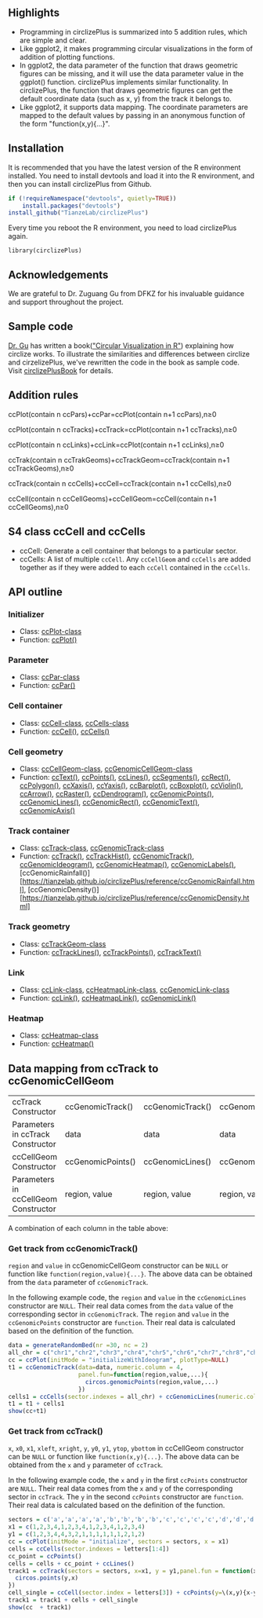 ## Highlights

-   Programming in circlizePlus is summarized into 5 addition rules, which are simple and clear.
-   Like ggplot2, it makes programming circular visualizations in the form of addition of plotting functions.
-   In ggplot2, the data parameter of the function that draws geometric figures can be missing, and it will use the data parameter value in the ggplot() function. circlizePlus implements similar functionality. In circlizePlus, the function that draws geometric figures can get the default coordinate data (such as x, y) from the track it belongs to.
-   Like ggplot2, it supports data mapping. The coordinate parameters are mapped to the default values ​​by passing in an anonymous function of the form "function(x,y){...}".

## Installation

It is recommended that you have the latest version of the R environment installed. You need to install devtools and load it into the R environment, and then you can install circlizePlus from Github.

``` r
if (!requireNamespace("devtools", quietly=TRUE))
    install.packages("devtools")
install_github("TianzeLab/circlizePlus")
```

Every time you reboot the R environment, you need to load circlizePlus again.

`library(circlizePlus)`

## Acknowledgements

We are grateful to Dr. Zuguang Gu from DFKZ for his invaluable guidance and support throughout the project.

## Sample code

[Dr. Gu](https://github.com/jokergoo) has written a book(["Circular Visualization in R"](https://jokergoo.github.io/circlize_book/book/)) explaining how circlize works. To illustrate the similarities and differences between circlize and cirzelizePlus, we've rewritten the code in the book as sample code. Visit [circlizePlusBook](https://tianzelab.github.io/circlizePlusBook/) for details.

## Addition rules

ccPlot(contain n ccPars)+ccPar=ccPlot(contain n+1 ccPars),n≥0

ccPlot(contain n ccTracks)+ccTrack=ccPlot(contain n+1 ccTracks),n≥0

ccPlot(contain n ccLinks)+ccLink=ccPlot(contain n+1 ccLinks),n≥0

ccTrak(contain n ccTrakGeoms)+ccTrackGeom=ccTrack(contain n+1 ccTrackGeoms),n≥0

ccTrack(contain n ccCells)+ccCell=ccTrack(contain n+1 ccCells),n≥0

ccCell(contain n ccCellGeoms)+ccCellGeom=ccCell(contain n+1 ccCellGeoms),n≥0

## S4 class ccCell and ccCells

-   ccCell: Generate a cell container that belongs to a particular sector.
-   ccCells: A list of multiple `ccCell`. Any `ccCellGeom` and `ccCells` are added together as if they were added to each `ccCell` contained in the `ccCells`.

## API outline 

### Initializer
- Class: [ccPlot-class](https://tianzelab.github.io/circlizePlus/reference/ccPlot-class.html)
- Function: [ccPlot()](https://tianzelab.github.io/circlizePlus/reference/ccPlot.html)

### Parameter
- Class: [ccPar-class](https://tianzelab.github.io/circlizePlus/reference/ccPar-class.html)
- Function: [ccPar()](https://tianzelab.github.io/circlizePlus/reference/ccPar.html)

### Cell container
- Class: [ccCell-class](https://tianzelab.github.io/circlizePlus/reference/ccCell-class.html), [ccCells-class](https://tianzelab.github.io/circlizePlus/reference/ccCells-class.html)
- Function: [ccCell()](https://tianzelab.github.io/circlizePlus/reference/ccCell.html), [ccCells()](https://tianzelab.github.io/circlizePlus/reference/ccCells.html)

### Cell geometry
- Class: [ccCellGeom-class](https://tianzelab.github.io/circlizePlus/reference/ccCellGeom-class.html), [ccGenomicCellGeom-class](https://tianzelab.github.io/circlizePlus/reference/ccGenomicCellGeom-class.html)
- Function: [ccText()](https://tianzelab.github.io/circlizePlus/reference/ccText.html), [ccPoints()](https://tianzelab.github.io/circlizePlus/reference/ccPoints.html), [ccLines()](https://tianzelab.github.io/circlizePlus/reference/ccLines.html), [ccSegments()](https://tianzelab.github.io/circlizePlus/reference/ccSegments.html), [ccRect()](https://tianzelab.github.io/circlizePlus/reference/ccRect.html), [ccPolygon()](https://tianzelab.github.io/circlizePlus/reference/ccPolygon.html), [ccXaxis()](https://tianzelab.github.io/circlizePlus/reference/ccXaxis.html), [ccYaxis()](https://tianzelab.github.io/circlizePlus/reference/ccYaxis.html), [ccBarplot()](https://tianzelab.github.io/circlizePlus/reference/ccBarplot.html), [ccBoxplot()](https://tianzelab.github.io/circlizePlus/reference/ccBoxplot.html), [ccViolin()](https://tianzelab.github.io/circlizePlus/reference/ccViolin.html), [ccArrow()](https://tianzelab.github.io/circlizePlus/reference/ccArrow.html), [ccRaster()](https://tianzelab.github.io/circlizePlus/reference/ccRaster.html), [ccDendrogram()](https://tianzelab.github.io/circlizePlus/reference/ccDendrogram.html), [ccGenomicPoints()](https://tianzelab.github.io/circlizePlus/reference/ccGenomicPoints.html), [ccGenomicLines()](https://tianzelab.github.io/circlizePlus/reference/ccGenomicLines.html), [ccGenomicRect()](https://tianzelab.github.io/circlizePlus/reference/ccGenomicRect.html), [ccGenomicText()](https://tianzelab.github.io/circlizePlus/reference/ccGenomicText.html), [ccGenomicAxis()](https://tianzelab.github.io/circlizePlus/reference/ccGenomicAxis.html)

### Track container
- Class: [ccTrack-class](https://tianzelab.github.io/circlizePlus/reference/ccTrack-class.html), [ccGenomicTrack-class](https://tianzelab.github.io/circlizePlus/reference/ccGenomicTrack-class.html)
- Function: [ccTrack()](https://tianzelab.github.io/circlizePlus/reference/ccTrack.html), [ccTrackHist()](https://tianzelab.github.io/circlizePlus/reference/ccTrackHist.html), [ccGenomicTrack()](https://tianzelab.github.io/circlizePlus/reference/ccGenomicTrack.html), [ccGenomicIdeogram()](https://tianzelab.github.io/circlizePlus/reference/ccGenomicIdeogram.html), [ccGenomicHeatmap()](https://tianzelab.github.io/circlizePlus/reference/ccGenomicHeatmap.html), [ccGenomicLabels()](https://tianzelab.github.io/circlizePlus/reference/ccGenomicLabels.html), [ccGenomicRainfall()][https://tianzelab.github.io/circlizePlus/reference/ccGenomicRainfall.html], [ccGenomicDensity()][https://tianzelab.github.io/circlizePlus/reference/ccGenomicDensity.html]

### Track geometry
- Class: [ccTrackGeom-class](https://tianzelab.github.io/circlizePlus/reference/ccTrackGeom-class.html)
- Function: [ccTrackLines()](https://tianzelab.github.io/circlizePlus/reference/ccTrackLines.html), [ccTrackPoints()](https://tianzelab.github.io/circlizePlus/reference/ccTrackPoints.html), [ccTrackText()](https://tianzelab.github.io/circlizePlus/reference/ccTrackText.html)

### Link
- Class: [ccLink-class](https://tianzelab.github.io/circlizePlus/reference/ccLink-class.html), [ccHeatmapLink-class](https://tianzelab.github.io/circlizePlus/reference/ccHeatmapLink-class.html), [ccGenomicLink-class](https://tianzelab.github.io/circlizePlus/reference/ccGenomicLink-class.html)
- Function: [ccLink()](https://tianzelab.github.io/circlizePlus/reference/ccLink.html), [ccHeatmapLink()](https://tianzelab.github.io/circlizePlus/reference/ccHeatmapLink.html), [ccGenomicLink()](https://tianzelab.github.io/circlizePlus/reference/ccGenomicLink.html)

### Heatmap
- Class: [ccHeatmap-class](https://tianzelab.github.io/circlizePlus/reference/ccHeatmap-class.html)
- Function: [ccHeatmap()](https://tianzelab.github.io/circlizePlus/reference/ccHeatmap.html)

## Data mapping from ccTrack to ccGenomicCellGeom

|                                      |                   |                  |                  |                  |           |            |             |           |                              |                |
|-------|-------|-------|-------|-------|-------|-------|-------|-------|-------|-------|
| ccTrack Constructor                  | ccGenomicTrack()  | ccGenomicTrack() | ccGenomicTrack() | ccGenomicTrack() | ccTrack() | ccTrack()  | ccTrack()   | ccTrack() | ccTrack()                    | ccTrack()      |
| Parameters in ccTrack Constructor    | data              | data             | data             | data             | x, y      | x, y       | x, y        | x, y      | x, y                         | x, y           |
| ccCellGeom Constructor               | ccGenomicPoints() | ccGenomicLines() | ccGenomicRect()  | ccGenomicText()  | ccLines() | ccPoints() | ccPolygon() | ccText()  | ccRect()                     | ccSegments()   |
| Parameters in ccCellGeom Constructor | region, value     | region, value    | region, value    | region, value    | x, y      | x, y       | x, y        | x, y      | xleft, ybottom, xright, ytop | x0, y0, x1, y1 |

A combination of each column in the table above:

### Get track from ccGenomicTrack()

`region` and `value` in ccGenomicCellGeom constructor can be `NULL` or function like `function(region,value){...}`. The above data can be obtained from the `data` parameter of `ccGenomicTrack`.

In the following example code, the `region` and `value` in the `ccGenomicLines` constructor are `NULL`. Their real data comes from the `data` value of the corresponding sector in `ccGenomicTrack`. The `region` and `value` in the `ccGenomicPoints` constructor are `function`. Their real data is calculated based on the definition of the function.

``` r
data = generateRandomBed(nr =30, nc = 2)
all_chr = c("chr1","chr2","chr3","chr4","chr5","chr6","chr7","chr8","chr9","chr10","chr11","chr12","chr13","chr14","chr15","chr16","chr17","chr18","chr19","chr20","chr21","chr22","chrX","chrY")
cc = ccPlot(initMode = "initializeWithIdeogram", plotType=NULL)
t1 = ccGenomicTrack(data=data, numeric.column = 4,
                    panel.fun=function(region,value,...){
                      circos.genomicPoints(region,value,...)
                    })
cells1 = ccCells(sector.indexes = all_chr) + ccGenomicLines(numeric.column=2) + ccGenomicPoints(region=\(region,value){region}, value=\(region,value){value}, numeric.column=2)
t1 = t1 + cells1
show(cc+t1)
```

### Get track from ccTrack()

`x`, `x0`, `x1`, `xleft`, `xright`, `y`, `y0`, `y1`, `ytop`, `ybottom` in ccCellGeom constructor can be `NULL` or function like `function(x,y){...}`. The above data can be obtained from the `x` and `y` parameter of `ccTrack`.

In the following example code, the `x` and `y` in the first `ccPoints` constructor are `NULL`. Their real data comes from the `x` and `y` of the corresponding sector in `ccTrack`. The `y` in the second `ccPoints` constructor are `function`. Their real data is calculated based on the definition of the function.

``` r
sectors = c('a','a','a','a','b','b','b','b','c','c','c','c','d','d','d','d')
x1 = c(1,2,3,4,1,2,3,4,1,2,3,4,1,2,3,4)
y1 = c(1,2,3,4,4,3,2,1,1,1,1,1,1,2,1,2)
cc = ccPlot(initMode = "initialize", sectors = sectors, x = x1)
cells = ccCells(sector.indexes = letters[1:4])
cc_point = ccPoints()
cells = cells + cc_point + ccLines()
track1 = ccTrack(sectors = sectors, x=x1, y = y1,panel.fun = function(x,y){
  circos.points(y,x)
})
cell_single = ccCell(sector.index = letters[3]) + ccPoints(y=\(x,y){x-y})
track1 = track1 + cells + cell_single
show(cc  + track1)
```
